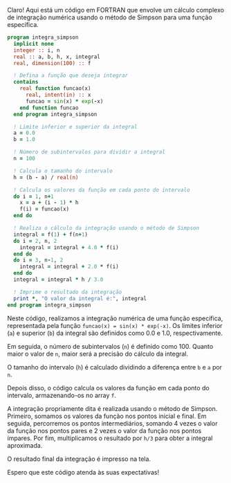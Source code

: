 Claro! Aqui está um código em FORTRAN que envolve um cálculo complexo de integração numérica usando o método de Simpson para uma função específica.

```fortran
program integra_simpson
  implicit none
  integer :: i, n
  real :: a, b, h, x, integral
  real, dimension(100) :: f

  ! Defina a função que deseja integrar
  contains
    real function funcao(x)
      real, intent(in) :: x
      funcao = sin(x) * exp(-x)
    end function funcao
  end program integra_simpson

  ! Limite inferior e superior da integral
  a = 0.0
  b = 1.0

  ! Número de subintervalos para dividir a integral
  n = 100

  ! Calcula o tamanho do intervalo
  h = (b - a) / real(n)

  ! Calcula os valores da função em cada ponto do intervalo
  do i = 1, n+1
    x = a + (i - 1) * h
    f(i) = funcao(x)
  end do

  ! Realiza o cálculo da integração usando o método de Simpson
  integral = f(1) + f(n+1)
  do i = 2, n, 2
    integral = integral + 4.0 * f(i)
  end do
  do i = 3, n-1, 2
    integral = integral + 2.0 * f(i)
  end do
  integral = integral * h / 3.0

  ! Imprime o resultado da integração
  print *, "O valor da integral é:", integral
end program integra_simpson
```

Neste código, realizamos a integração numérica de uma função específica, representada pela função `funcao(x) = sin(x) * exp(-x)`. Os limites inferior (`a`) e superior (`b`) da integral são definidos como 0.0 e 1.0, respectivamente.

Em seguida, o número de subintervalos (`n`) é definido como 100. Quanto maior o valor de `n`, maior será a precisão do cálculo da integral.

O tamanho do intervalo (`h`) é calculado dividindo a diferença entre `b` e `a` por `n`.

Depois disso, o código calcula os valores da função em cada ponto do intervalo, armazenando-os no array `f`.

A integração propriamente dita é realizada usando o método de Simpson. Primeiro, somamos os valores da função nos pontos inicial e final. Em seguida, percorremos os pontos intermediários, somando 4 vezes o valor da função nos pontos pares e 2 vezes o valor da função nos pontos ímpares. Por fim, multiplicamos o resultado por `h/3` para obter a integral aproximada.

O resultado final da integração é impresso na tela.

Espero que este código atenda às suas expectativas!